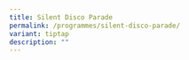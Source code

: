 ```yaml
---
title: Silent Disco Parade
permalink: /programmes/silent-disco-parade/
variant: tiptap
description: ""
---
```

